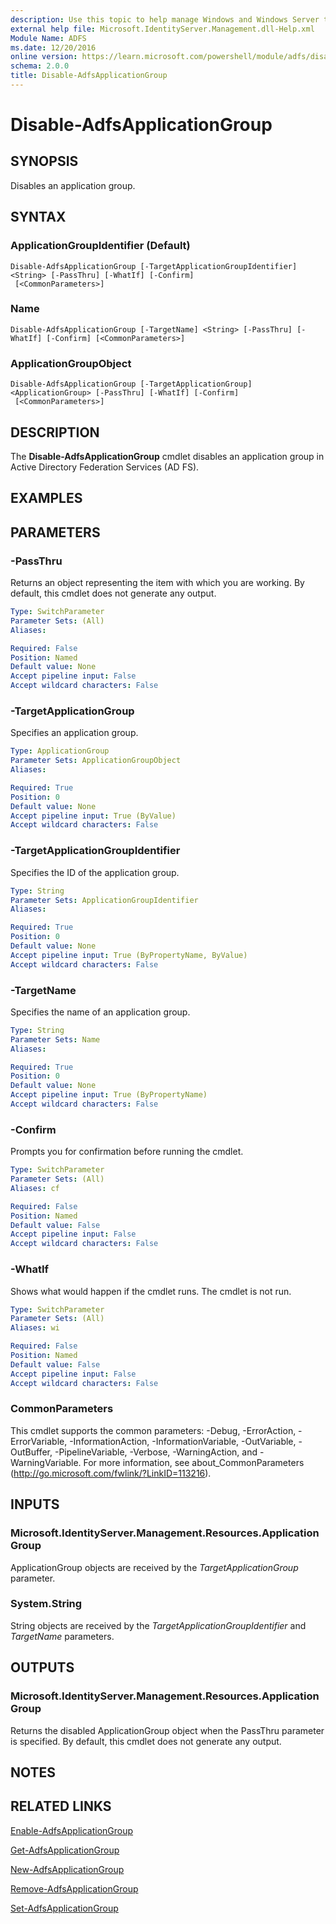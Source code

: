 ```yaml
---
description: Use this topic to help manage Windows and Windows Server technologies with Windows PowerShell.
external help file: Microsoft.IdentityServer.Management.dll-Help.xml
Module Name: ADFS
ms.date: 12/20/2016
online version: https://learn.microsoft.com/powershell/module/adfs/disable-adfsapplicationgroup?view=windowsserver2019-ps&wt.mc_id=ps-gethelp
schema: 2.0.0
title: Disable-AdfsApplicationGroup
---
```


# Disable-AdfsApplicationGroup

## SYNOPSIS
Disables an application group.

## SYNTAX

### ApplicationGroupIdentifier (Default)
```
Disable-AdfsApplicationGroup [-TargetApplicationGroupIdentifier] <String> [-PassThru] [-WhatIf] [-Confirm]
 [<CommonParameters>]
```

### Name
```
Disable-AdfsApplicationGroup [-TargetName] <String> [-PassThru] [-WhatIf] [-Confirm] [<CommonParameters>]
```

### ApplicationGroupObject
```
Disable-AdfsApplicationGroup [-TargetApplicationGroup] <ApplicationGroup> [-PassThru] [-WhatIf] [-Confirm]
 [<CommonParameters>]
```

## DESCRIPTION
The **Disable-AdfsApplicationGroup** cmdlet disables an application group in Active Directory Federation Services (AD FS).

## EXAMPLES

## PARAMETERS

### -PassThru
Returns an object representing the item with which you are working.
By default, this cmdlet does not generate any output.

```yaml
Type: SwitchParameter
Parameter Sets: (All)
Aliases: 

Required: False
Position: Named
Default value: None
Accept pipeline input: False
Accept wildcard characters: False
```

### -TargetApplicationGroup
Specifies an application group.

```yaml
Type: ApplicationGroup
Parameter Sets: ApplicationGroupObject
Aliases: 

Required: True
Position: 0
Default value: None
Accept pipeline input: True (ByValue)
Accept wildcard characters: False
```

### -TargetApplicationGroupIdentifier
Specifies the ID of the application group.

```yaml
Type: String
Parameter Sets: ApplicationGroupIdentifier
Aliases: 

Required: True
Position: 0
Default value: None
Accept pipeline input: True (ByPropertyName, ByValue)
Accept wildcard characters: False
```

### -TargetName
Specifies the name of an application group.

```yaml
Type: String
Parameter Sets: Name
Aliases: 

Required: True
Position: 0
Default value: None
Accept pipeline input: True (ByPropertyName)
Accept wildcard characters: False
```

### -Confirm
Prompts you for confirmation before running the cmdlet.

```yaml
Type: SwitchParameter
Parameter Sets: (All)
Aliases: cf

Required: False
Position: Named
Default value: False
Accept pipeline input: False
Accept wildcard characters: False
```

### -WhatIf
Shows what would happen if the cmdlet runs.
The cmdlet is not run.

```yaml
Type: SwitchParameter
Parameter Sets: (All)
Aliases: wi

Required: False
Position: Named
Default value: False
Accept pipeline input: False
Accept wildcard characters: False
```

### CommonParameters
This cmdlet supports the common parameters: -Debug, -ErrorAction, -ErrorVariable, -InformationAction, -InformationVariable, -OutVariable, -OutBuffer, -PipelineVariable, -Verbose, -WarningAction, and -WarningVariable. For more information, see about_CommonParameters (http://go.microsoft.com/fwlink/?LinkID=113216).

## INPUTS

### Microsoft.IdentityServer.Management.Resources.ApplicationGroup

ApplicationGroup objects are received by the *TargetApplicationGroup* parameter.

### System.String

String objects are received by the *TargetApplicationGroupIdentifier* and *TargetName* parameters.

## OUTPUTS

### Microsoft.IdentityServer.Management.Resources.ApplicationGroup

Returns the disabled ApplicationGroup object when the PassThru parameter is specified. By default, this cmdlet does not generate any output.

## NOTES

## RELATED LINKS

[Enable-AdfsApplicationGroup](./Enable-AdfsApplicationGroup.md)

[Get-AdfsApplicationGroup](./Get-AdfsApplicationGroup.md)

[New-AdfsApplicationGroup](./New-AdfsApplicationGroup.md)

[Remove-AdfsApplicationGroup](./Remove-AdfsApplicationGroup.md)

[Set-AdfsApplicationGroup](./Set-AdfsApplicationGroup.md)

